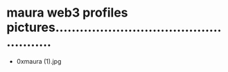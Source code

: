 # maura web3 profiles pictures....................................................
- 0xmaura (1).jpg
